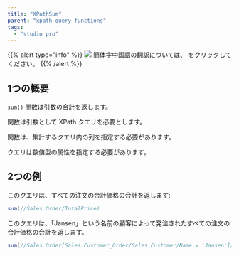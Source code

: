 ```yaml
---
title: "XPathSum"
parent: "xpath-query-functions"
tags:
  - "studio pro"
---
```


{{% alert type="info" %}}
<img src="attachments/chinese-translation/china.png" style="display: inline-block; margin: 0" /> 簡体字中国語の翻訳については、 [<unk> <unk> <unk>](https://cdn.mendix.tencent-cloud.com/documentation/refguide8/xpath-sum.pdf) をクリックしてください。
{{% /alert %}}

## 1つの概要

`sum()` 関数は引数の合計を返します。

関数は引数として XPath クエリを必要とします。

関数は、集計するクエリ内の列を指定する必要があります。

クエリは数値型の属性を指定する必要があります。

## 2つの例

このクエリは、すべての注文の合計価格の合計を返します:

```java
sum(//Sales.Order/TotalPrice)
```

このクエリは、「Jansen」という名前の顧客によって発注されたすべての注文の合計価格の合計を返します。

```java
sum(//Sales.Order[Sales.Customer_Order/Sales.Customer/Name = 'Jansen']/TotalPrice)
```
